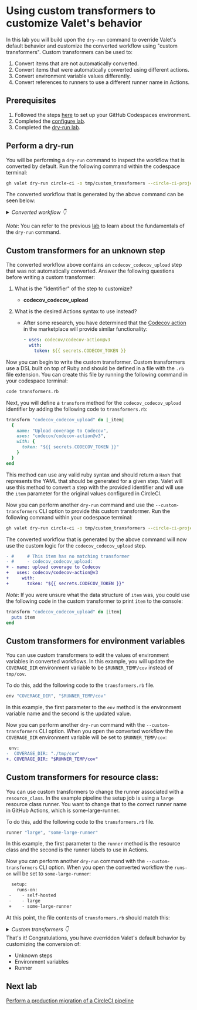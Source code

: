 # Using custom transformers to customize Valet's behavior

In this lab you will build upon the `dry-run` command to override Valet's default behavior and customize the converted workflow using "custom transformers". Custom transformers can be used to:

1. Convert items that are not automatically converted.
2. Convert items that were automatically converted using different actions.
3. Convert environment variable values differently.
4. Convert references to runners to use a different runner name in Actions.

## Prerequisites

1. Followed the steps [here](./readme.md#configure-your-codespace) to set up your GitHub Codespaces environment.
2. Completed the [configure lab](./1-configure.md#configuring-credentials).
3. Completed the [dry-run lab](./3-dry-run.md).

## Perform a dry-run

You will be performing a `dry-run` command to inspect the workflow that is converted by default. Run the following command within the codespace terminal:

```bash
gh valet dry-run circle-ci -o tmp/custom_transformers --circle-ci-project circleci-node-example
```

The converted workflow that is generated by the above command can be seen below:

<details>
  <summary><em>Converted workflow 👇</em></summary>

```yaml
name: labs-data/circleci-node-example/sample
on:
  push:
    branches:
    - main
jobs:
  setup:
    runs-on:
      - self-hosted
      - large
    env:
      COVERAGE_DIR: "./tmp/cov"
    steps:
    - run: mkdir -p $COVERAGE_DIR
  node_test:
    runs-on: ubuntu-latest
    steps:
    - uses: actions/checkout@v2
    - id: npm-cache-dir
      run: echo "::set-output name=dir::$(npm config get cache)"
    - uses: actions/cache@v2
      with:
        path: "${{ steps.npm-cache-dir.outputs.dir }}"
        key: "${{ runner.os }}-node-${{ hashFiles('**/package-lock.json') }}"
        restore-keys: "${{ runner.os }}-node-"
    - run: npm ci
    - run: npm run test
#     # This item has no matching transformer
#     - codecov_codecov_upload:
```

</details>

_Note_: You can refer to the previous [lab](./3-dry-run.md) to learn about the fundamentals of the `dry-run` command.

## Custom transformers for an unknown step

The converted workflow above contains an `codecov_codecov_upload` step that was not automatically converted. Answer the following questions before writing a custom transformer:

1. What is the "identifier" of the step to customize?
    - __codecov_codecov_upload__

2. What is the desired Actions syntax to use instead?
    - After some research, you have determined that the [Codecov action](https://github.com/marketplace/actions/codecov) in the marketplace will provide similar functionality:

      ```yaml
      - uses: codecov/codecov-action@v3
        with:
          token: ${{ secrets.CODECOV_TOKEN }}
      ```

Now you can begin to write the custom transformer. Custom transformers use a DSL built on top of Ruby and should be defined in a file with the `.rb` file extension. You can create this file by running the following command in your codespace terminal:

```bash
code transformers.rb
```

Next, you will define a `transform` method for the `codecov_codecov_upload` identifier by adding the following code to `transformers.rb`:

```ruby
transform "codecov_codecov_upload" do |_item|
  {
    name: "Upload coverage to Codecov",
    uses: "codecov/codecov-action@v3",
    with: { 
      token: "${{ secrets.CODECOV_TOKEN }}" 
    }
  }
end
```

This method can use any valid ruby syntax and should return a `Hash` that represents the YAML that should be generated for a given step. Valet will use this method to convert a step with the provided identifier and will use the `item` parameter for the original values configured in CircleCI.

Now you can perform another `dry-run` command and use the `--custom-transformers` CLI option to provide this custom transformer. Run the following command within your codespace terminal:

```bash
gh valet dry-run circle-ci -o tmp/custom_transformers --circle-ci-project circleci-node-example --custom-transformers transformers.rb
```

The converted workflow that is generated by the above command will now use the custom logic for the `codecov_codecov_upload` step.

```diff
- #     # This item has no matching transformer
- #     - codecov_codecov_upload:
+ - name: upload coverage to Codecov
+   uses: codecov/codecov-action@v3
+     with:
+       token: "${{ secrets.CODECOV_TOKEN }}"
```

_Note_: If you were unsure what the data structure of `item` was, you could use the following code in the custom transformer to print `item` to the console:

```ruby
transform "codecov_codecov_upload" do |item|
  puts item
end
```


## Custom transformers for environment variables

You can use custom transformers to edit the values of environment variables in converted workflows. In this example, you will update the `COVERAGE_DIR` environment variable to be `$RUNNER_TEMP/cov` instead of `tmp/cov`.

To do this, add the following code to the `transformers.rb` file.

```ruby
env "COVERAGE_DIR", "$RUNNER_TEMP/cov"
```

In this example, the first parameter to the `env` method is the environment variable name and the second is the updated value.

Now you can perform another `dry-run` command with the `--custom-transformers` CLI option.  When you open the converted workflow the `COVERAGE_DIR` environment variable will be set to `$RUNNER_TEMP/cov`:

```diff
 env:
-  COVERAGE_DIR: "./tmp/cov"
+. COVERAGE_DIR: "$RUNNER_TEMP/cov"
```

## Custom transformers for resource class:
You can use custom transformers to change the runner associated with a `resource_class`.  In the example pipeline the setup job is using a `large` resource class runner.  You want to change that to the correct runner name in GitHub Actions, which is some-large-runner.  

To do this, add the following code to the `transformers.rb` file.

```ruby
runner "large", "some-large-runner"
```

In this example, the first parameter to the `runner` method is the resource class and the second is the runner labels to use in Actions.

Now you can perform another `dry-run` command with the `--custom-transformers` CLI option.  When you open the converted workflow the `runs-on` will be set to `some-large-runner`:

```diff
  setup:
    runs-on:
 -    - self-hosted
 -    - large
 +    - some-large-runner
```

At this point, the file contents of `transformers.rb` should match this:

<details>
  <summary><em>Custom transformers 👇</em></summary>

```ruby
env "COVERAGE_DIR", "$RUNNER_TEMP/cov"
runner "large", "some-large-runner"

transform "codecov_codecov_upload" do |_item|
  {
    name: "Upload coverage to Codecov",
    uses: "codecov/codecov-action@v3",
    with: { token: "${{ secrets.CODECOV_TOKEN }}" }
  }
end
```

</details>
That's it! Congratulations, you have overridden Valet's default behavior by customizing the conversion of:

- Unknown steps
- Environment variables
- Runner

## Next lab

[Perform a production migration of a CircleCI pipeline](5-migrate.md)
